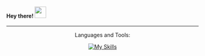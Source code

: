<h4> Hey there! <img src="https://raw.githubusercontent.com/verma-anushka/verma-anushka/master/gifs/wave.gif" width="30px"></h4>

---
 
<p align="center">Languages and Tools:</p>

<p align="center">

<div align="center">

[![My Skills](https://skillicons.dev/icons?i=php,py,nodejs,js,ts,java,go,html,css,postman,docker,mongodb,mysql,elasticsearch,git)](https://skillicons.dev)


</div>
</p>
  
